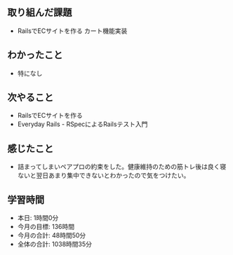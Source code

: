 ## 取り組んだ課題
- RailsでECサイトを作る カート機能実装
## わかったこと
- 特になし
## 次やること
- RailsでECサイトを作る
- Everyday Rails - RSpecによるRailsテスト入門
## 感じたこと
- 詰まってしまいペアプロの約束をした。健康維持のための筋トレ後は良く寝ないと翌日あまり集中できないとわかったので気をつけたい。
## 学習時間
- 本日: 1時間0分
- 今月の目標: 136時間
- 今月の合計: 48時間50分
- 全体の合計: 1038時間35分
